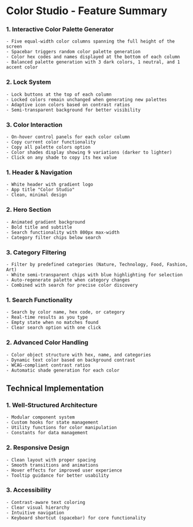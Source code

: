 # Color Studio - Feature Summary

  ### 1. Interactive Color Palette Generator
    - Five equal-width color columns spanning the full height of the screen
    - Spacebar triggers random color palette generation
    - Color hex codes and names displayed at the bottom of each column
    - Balanced palette generation with 3 dark colors, 1 neutral, and 1 accent color
  ### 2. Lock System
    - Lock buttons at the top of each column
    - Locked colors remain unchanged when generating new palettes
    - Adaptive icon colors based on contrast ratios
    - Semi-transparent background for better visibility
  ### 3. Color Interaction
    - On-hover control panels for each color column
    - Copy current color functionality
    - Copy all palette colors option
    - Color shades display showing 9 variations (darker to lighter)
    - Click on any shade to copy its hex value

  ### 1. Header & Navigation
    - White header with gradient logo
    - App title "Color Studio"
    - Clean, minimal design
  ### 2. Hero Section
    - Animated gradient background
    - Bold title and subtitle
    - Search functionality with 800px max-width
    - Category filter chips below search
  ### 3. Category Filtering
    - Filter by predefined categories (Nature, Technology, Food, Fashion, Art)
    - White semi-transparent chips with blue highlighting for selection
    - Auto-regenerate palette when category changes
    - Combined with search for precise color discovery

  ### 1. Search Functionality
    - Search by color name, hex code, or category
    - Real-time results as you type
    - Empty state when no matches found
    - Clear search option with one click
  ### 2. Advanced Color Handling
    - Color object structure with hex, name, and categories
    - Dynamic text color based on background contrast
    - WCAG-compliant contrast ratios
    - Automatic shade generation for each color

## Technical Implementation

  ### 1. Well-Structured Architecture
    - Modular component system
    - Custom hooks for state management
    - Utility functions for color manipulation
    - Constants for data management
  ### 2. Responsive Design
    - Clean layout with proper spacing
    - Smooth transitions and animations
    - Hover effects for improved user experience
    - Tooltip guidance for better usability
  ### 3. Accessibility
    - Contrast-aware text coloring
    - Clear visual hierarchy
    - Intuitive navigation
    - Keyboard shortcut (spacebar) for core functionality